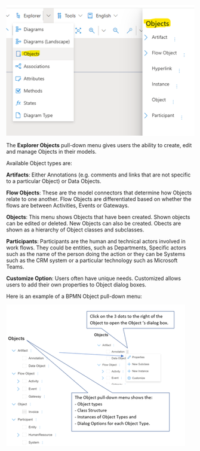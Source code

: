 
![alt text](images/ExplorerObject.png)

The **Explorer Objects** pull-down menu gives users the ability to create, edit and manage Objects in their models.

Available Object types are: 

**Artifacts**: Either Annotations (e.g. comments and links that are not specific to a particular Object) or Data Objects.

**Flow Objects**: These are the model connectors that determine how Objects relate to one another. Flow Objects are differentiated based on whether the flows are between Activities, Events or Gateways.

**Objects**: This menu shows Objects that have been created. Shown objects can be edited or deleted. New Objects can also be created. Obects are shown as a hierarchy of Object classes and subclasses.

**Participants**: Participants are the human and technical actors involved in work flows. They could be entities, such as Departments, Specific actors such as the name of the person doing the action or they can be Systems such as the CRM system or a particular technology such as Microsoft Teams.

**Customize Option**: Users often have unique needs. Customized allows users to add their own properties to Object dialog boxes.

Here is an example of a BPMN Object pull-down menu:

![alt text](images/Explorer_Object.png)
